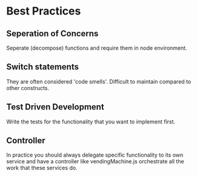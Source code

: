 # Best Practices

## Seperation of Concerns
Seperate (decompose) functions and require them in node environment.

## Switch statements
They are often considered 'code smells'. Difficult to maintain compared to other constructs.

## Test Driven Development
Write the tests for the functionality that you want to implement first.

## Controller
In practice you should always delegate specific functionality to its own service and have a controller like vendingMachine.js orchestrate all the work that these services do.